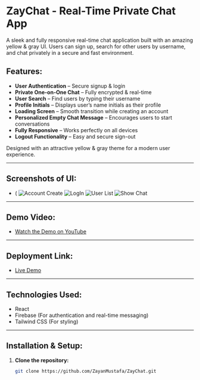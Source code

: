 # **ZayChat - Real-Time Private Chat App**

A sleek and fully responsive real-time chat application built with an amazing yellow & gray UI. Users can sign up, search for other users by username, and chat privately in a secure and fast environment.

## **Features:**
- **User Authentication** – Secure signup & login
- **Private One-on-One Chat** – Fully encrypted & real-time
- **User Search** – Find users by typing their username
- **Profile Initials** – Displays user’s name initials as their profile
- **Loading Screen** – Smooth transition while creating an account
- **Personalized Empty Chat Message** – Encourages users to start conversations
- **Fully Responsive** – Works perfectly on all devices
- **Logout Functionality** – Easy and secure sign-out

Designed with an attractive yellow & gray theme for a modern user experience.

---

## **Screenshots of UI:**
- ( ![Account Create](https://github.com/user-attachments/assets/3742a953-15b0-4152-823b-324470178c6c) ![LogIn](https://github.com/user-attachments/assets/f9d37f7f-a3b3-4b9e-9a6e-6e4819f3f3ab) ![User List](https://github.com/user-attachments/assets/c598735e-f315-440e-9286-59744eb4b0f2) ![Show Chat](https://github.com/user-attachments/assets/0c414719-bd53-4a6e-9dd5-2fa7aa6a86c7)

---

## **Demo Video:**
- [Watch the Demo on YouTube](https://youtu.be/UKUWGNomdOA)

---

## **Deployment Link:**
- [Live Demo](https://zaychat.vercel.app/)

---

## **Technologies Used:**
- React
- Firebase (For authentication and real-time messaging)
- Tailwind CSS (For styling)

---

## **Installation & Setup:**
1. **Clone the repository:**
   ```bash
   git clone https://github.com/ZayanMustafa/ZayChat.git
